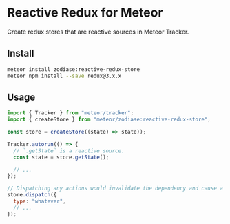 # Reactive Redux for Meteor

Create redux stores that are reactive sources in Meteor Tracker.

## Install

```bash
meteor install zodiase:reactive-redux-store
meteor npm install --save redux@3.x.x
```

## Usage

```JavaScript
import { Tracker } from "meteor/tracker";
import { createStore } from "meteor/zodiase:reactive-redux-store";

const store = createStore((state) => state));

Tracker.autorun(() => {
  // `.getState` is a reactive source.
  const state = store.getState();

  // ...
});

// Dispatching any actions would invalidate the dependency and cause a re-run.
store.dispatch({
  type: "whatever",
  // ...
});
```
